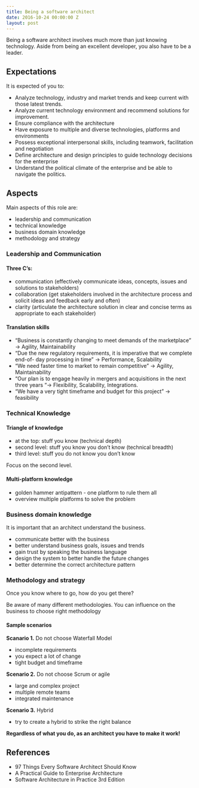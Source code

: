 ```yaml
---
title: Being a software architect
date: 2016-10-24 00:00:00 Z
layout: post
---
```


Being a software architect involves much more than just knowing technology. Aside from being an excellent developer, you also have to be a leader.

## Expectations
It is expected of you to:

- Analyze technology, industry and market trends and keep current with those latest trends.
- Analyze current technology environment and recommend solutions for improvement.
- Ensure compliance with the architecture
- Have exposure to multiple and diverse technologies, platforms and environments
- Possess exceptional interpersonal skills, including teamwork, facilitation and negotiation
- Define architecture and design principles to guide technology decisions for the enterprise
- Understand the political climate of the enterprise and be able to navigate the politics.

## Aspects
Main aspects of this role are:

- leadership and communication
- technical knowledge
- business domain knowledge
- methodology and strategy

### Leadership and Communication

#### Three C’s:

- communication (effectively communicate ideas, concepts, issues and solutions to stakeholders)
- collaboration (get stakeholders involved in the architecture process and solicit ideas and feedback early and often)
- clarity (articulate the architecture solution in clear and concise terms as appropriate to each stakeholder)

#### Translation skills

- “Business is constantly changing to meet demands of the marketplace” -&gt; Agility, Maintainability
- “Due the new regulatory requirements, it is imperative that we complete end-of- day processing in time” -&gt; Performance, Scalability
- “We need faster time to market to remain competitive” -&gt; Agility, Maintainability
- “Our plan is to engage heavily in mergers and acquisitions in the next three years “-&gt; Flexibility, Scalability, Integrations.
- “We have a very tight timeframe and budget for this project” -&gt; feasibility

### Technical Knowledge

#### Triangle of knowledge

- at the top: stuff you know (technical depth)
- second level: stuff you know you don’t know (technical breadth)
- third level: stuff you do not know you don’t know

Focus on the second level.

#### Multi-platform knowledge

- golden hammer antipattern - one platform to rule them all
- overview multiple platforms to solve the problem

### Business domain knowledge

It is important that an architect understand the business.

- communicate better with the business
- better understand business goals, issues and trends
- gain trust by speaking the business language
- design the system to better handle the future changes
- better determine the correct architecture pattern

### Methodology and strategy

Once you know where to go, how do you get there?

Be aware of many different methodologies. You can influence on the business to choose right methodology

#### Sample scenarios

**Scanario 1.** Do not choose Waterfall Model

- incomplete requirements
- you expect a lot of change
- tight budget and timeframe

**Scenario 2.** Do not choose Scrum or agile

- large and complex project
- multiple remote teams
- integrated maintenance

**Scenario 3.** Hybrid

- try to create a hybrid to strike the right balance

**Regardless of what you do, as an architect you have to make it work!**

## References
- 97 Things Every Software Architect Should Know
- A Practical Guide to Enterprise Architecture
- Software Architecture in Practice 3rd Edition
